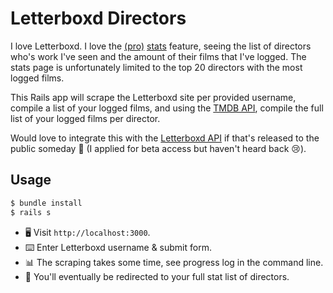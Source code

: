 # Letterboxd Directors

I love Letterboxd. I love the [(pro)](https://letterboxd.com/pro/) [stats](https://letterboxd.com/Mendel/stats/) feature, seeing the list of directors who's work I've seen and the amount of their films that I've logged. The stats page is unfortunately limited to the top 20 directors with the most logged films. 

This Rails app will scrape the Letterboxd site per provided username, compile a list of your logged films, and using the [TMDB API](https://developers.themoviedb.org/3/getting-started), compile the full list of your logged films per director. 

Would love to integrate this with the [Letterboxd API](https://letterboxd.com/api-beta/) if that's released to the public someday 🙏 (I applied for beta access but haven't heard back 😢).

## Usage
```bash
$ bundle install
$ rails s
```

- 🖥 Visit `http://localhost:3000`.
- ⌨️  Enter Letterboxd username & submit form.
- 📊 The scraping takes some time, see progress log in the command line.
- 🎁 You'll eventually be redirected to your full stat list of directors.
